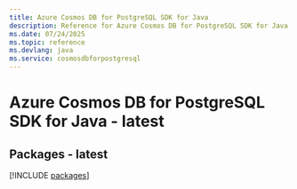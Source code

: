 ```yaml
---
title: Azure Cosmos DB for PostgreSQL SDK for Java
description: Reference for Azure Cosmos DB for PostgreSQL SDK for Java
ms.date: 07/24/2025
ms.topic: reference
ms.devlang: java
ms.service: cosmosdbforpostgresql
---
```

# Azure Cosmos DB for PostgreSQL SDK for Java - latest
## Packages - latest
[!INCLUDE [packages](cosmos-db-for-postgresql-index.md)]